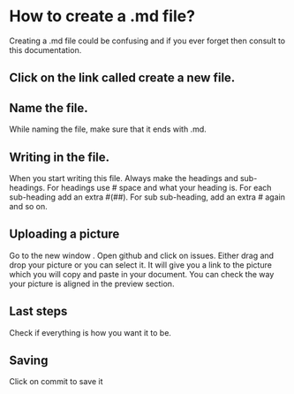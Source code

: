 # How to create a .md file?


Creating a .md file could be confusing and if you ever forget then consult to this documentation.

## Click on the link called create a new file.

## Name the file.
While naming the file, make sure that it ends with .md.

## Writing in the file.
When you start writing this file. Always make the headings and sub-headings. 
For headings use # space and what your heading is.
For each sub-heading add an extra #(##).
For sub sub-heading, add an extra # again and so on.

## Uploading a picture
Go to the new window .
Open github and click on issues.
Either drag and drop your picture or you can select it.
It will give you a link to the picture which you will copy and paste in your document.
You can check the way your picture is aligned in the preview section.

## Last steps
Check if everything is how you want it to be. 

## Saving
Click on commit to save it
